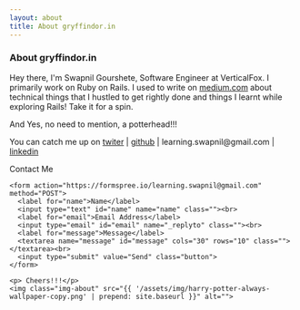 ```yaml
---
layout: about
title: About gryffindor.in
---
```


<div class="post">
	<h3 class="pageTitle">About gryffindor.in</h3>
	<p class="intro"></p>
	<p> Hey there, I'm Swapnil Gourshete, Software Engineer at VerticalFox. I primarily work
	on Ruby on Rails.
	I used to write on <a href="https://medium.com/@swapnilggourshete">medium.com</a> 
	about technical things that I hustled to get rightly done and
	things I learnt while exploring Rails!  Take it for a spin.</p>
	<p> And Yes, no need to mention, a potterhead!!! </p>
	<p> You can catch me up on 
	  <a href="https://twitter.com/gourshete/">twiter</a> | 
	  <a href="https://github.com/SGourshete/">github</a> |
	  learning.swapnil@gmail.com | 
	  <a href="https://www.linkedin.com/in/swapnil-gourshete/">linkedin</a>
	</p>
	<div id="contactme">
    <p class="pageTitle">Contact Me</p>
    
    <form action="https://formspree.io/learning.swapnil@gmail.com" method="POST">
      <label for="name">Name</label>
      <input type="text" id="name" name="name" class=""><br>
      <label for="email">Email Address</label>
      <input type="email" id="email" name="_replyto" class=""><br>
      <label for="message">Message</label>
      <textarea name="message" id="message" cols="30" rows="10" class=""></textarea><br>
      <input type="submit" value="Send" class="button">
    </form>
  </div>

	<p> Cheers!!!</p>
	<img class="img-about" src="{{ '/assets/img/harry-potter-always-wallpaper-copy.png' | prepend: site.baseurl }}" alt="">
</div>
